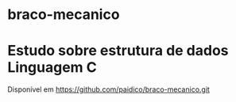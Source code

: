 braco-mecanico
==============

Estudo sobre estrutura de dados
Linguagem C
===========

Disponível em
https://github.com/paidico/braco-mecanico.git
